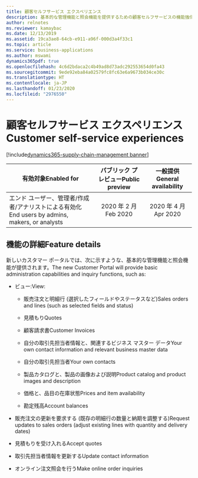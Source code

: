 ```yaml
---
title: 顧客セルフサービス エクスペリエンス
description: 基本的な管理機能と照会機能を提供するための顧客セルフサービスの機能強化。
author: relnotes
ms.reviewer: kamaybac
ms.date: 12/13/2019
ms.assetid: 19ca3ae8-64cb-e911-a96f-000d3a4f33c1
ms.topic: article
ms.service: business-applications
ms.author: mswami
dynamics365pdf: true
ms.openlocfilehash: 4c6d2bdaca2c4b49ad8d73adc292553654d0fa43
ms.sourcegitcommit: 9ede92eba84a02579fc8fc63e6a9673b034ce30c
ms.translationtype: HT
ms.contentlocale: ja-JP
ms.lasthandoff: 01/23/2020
ms.locfileid: "2976550"
---
```

# <a name="customer-self-service-experiences"></a><span data-ttu-id="97bb1-103">顧客セルフサービス エクスペリエンス</span><span class="sxs-lookup"><span data-stu-id="97bb1-103">Customer self-service experiences</span></span>
[!include[dynamics365-supply-chain-management banner](../includes/dynamics365-supply-chain-management.md)]

| <span data-ttu-id="97bb1-104">有効対象</span><span class="sxs-lookup"><span data-stu-id="97bb1-104">Enabled for</span></span>    |  <span data-ttu-id="97bb1-105">パブリック プレビュー</span><span class="sxs-lookup"><span data-stu-id="97bb1-105">Public preview</span></span> | <span data-ttu-id="97bb1-106">一般提供</span><span class="sxs-lookup"><span data-stu-id="97bb1-106">General availability</span></span> | 
| ---------- | :----------: |:----------: |
|<span data-ttu-id="97bb1-107">エンド ユーザー、管理者/作成者/アナリストによる有効化</span><span class="sxs-lookup"><span data-stu-id="97bb1-107">End users by admins, makers, or analysts</span></span>|<span data-ttu-id="97bb1-108">2020 年 2 月</span><span class="sxs-lookup"><span data-stu-id="97bb1-108">Feb 2020</span></span>| <span data-ttu-id="97bb1-109">2020 年 4 月</span><span class="sxs-lookup"><span data-stu-id="97bb1-109">Apr 2020</span></span>|







## <a name="feature-details"></a><span data-ttu-id="97bb1-110">機能の詳細</span><span class="sxs-lookup"><span data-stu-id="97bb1-110">Feature details</span></span>
<!--feature detail start -->
<span data-ttu-id="97bb1-111">新しいカスタマー ポータルでは、次に示すような、基本的な管理機能と照会機能が提供されます。</span><span class="sxs-lookup"><span data-stu-id="97bb1-111">The new Customer Portal will provide basic administration capabilities and inquiry functions, such as:</span></span>

- <span data-ttu-id="97bb1-112">ビュー:</span><span class="sxs-lookup"><span data-stu-id="97bb1-112">View:</span></span>
  - <span data-ttu-id="97bb1-113">販売注文と明細行 (選択したフィールドやステータスなど)</span><span class="sxs-lookup"><span data-stu-id="97bb1-113">Sales orders and lines (such as selected fields and status)</span></span>

  -  <span data-ttu-id="97bb1-114">見積もり</span><span class="sxs-lookup"><span data-stu-id="97bb1-114">Quotes</span></span>

  -  <span data-ttu-id="97bb1-115">顧客請求書</span><span class="sxs-lookup"><span data-stu-id="97bb1-115">Customer Invoices</span></span>

  -  <span data-ttu-id="97bb1-116">自分の取引先担当者情報と、関連するビジネス マスター データ</span><span class="sxs-lookup"><span data-stu-id="97bb1-116">Your own contact information and relevant business master data</span></span> 

  -  <span data-ttu-id="97bb1-117">自分の取引先担当者</span><span class="sxs-lookup"><span data-stu-id="97bb1-117">Your own contacts</span></span>
  
  -  <span data-ttu-id="97bb1-118">製品カタログと、製品の画像および説明</span><span class="sxs-lookup"><span data-stu-id="97bb1-118">Product catalog and product images and description</span></span>

  -  <span data-ttu-id="97bb1-119">価格と、品目の在庫状態</span><span class="sxs-lookup"><span data-stu-id="97bb1-119">Prices and item availability</span></span> 

  -  <span data-ttu-id="97bb1-120">勘定残高</span><span class="sxs-lookup"><span data-stu-id="97bb1-120">Account balances</span></span>

-  <span data-ttu-id="97bb1-121">販売注文の更新を要求する (既存の明細行の数量と納期を調整する)</span><span class="sxs-lookup"><span data-stu-id="97bb1-121">Request updates to sales orders (adjust existing lines with quantity and delivery dates)</span></span>

-  <span data-ttu-id="97bb1-122">見積もりを受け入れる</span><span class="sxs-lookup"><span data-stu-id="97bb1-122">Accept quotes</span></span>

-  <span data-ttu-id="97bb1-123">取引先担当者情報を更新する</span><span class="sxs-lookup"><span data-stu-id="97bb1-123">Update contact information</span></span>

-  <span data-ttu-id="97bb1-124">オンライン注文照会を行う</span><span class="sxs-lookup"><span data-stu-id="97bb1-124">Make online order inquiries</span></span>
<!--feature detail end -->









